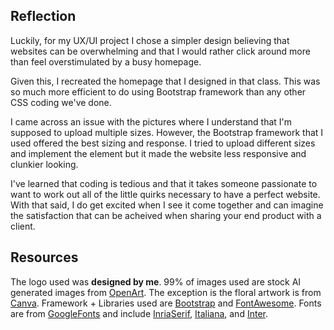 ## Reflection

Luckily, for my UX/UI project I chose a simpler design believing that websites can be overwhelming and that I would rather click around more than feel overstimulated by a busy homepage. 

Given this, I recreated the homepage that I designed in that class. This was so much more efficient to do using Bootstrap framework than any other CSS coding we've done.  

I came across an issue with the pictures where I understand that I'm supposed to upload multiple sizes. However, the Bootstrap framework that I used offered the best sizing and response. I tried to upload different sizes and implement the <picture> element but it made the website less responsive and clunkier looking. 

I've learned that coding is tedious and that it takes someone passionate to want to work out all of the little quirks necessary to have a perfect website. With that said, I do get excited when I see it come together and can imagine the satisfaction that can be acheived when sharing your end product with a client. 

## Resources

The logo used was **designed by me**. 99% of images used are stock AI generated images from [OpenArt](https://openart.ai/home). The exception is the floral artwork is from [Canva](https://www.canva.com). Framework + Libraries used are [Bootstrap](https://cdn.jsdelivr.net/npm/bootstrap@5.3.5/dist/css/bootstrap.min.css) and [FontAwesome](https://fontawesome.com). Fonts are from [GoogleFonts](https://fonts.google.com) and include [InriaSerif](https://fonts.googleapis.com/css2?family=Inria+Serif:ital,wght@0,400;0,700&display=swap), [Italiana](https://fonts.googleapis.com/css2?family=Italiana&display=swap), and [Inter](https://fonts.googleapis.com/css2?family=Inter&display=swap).